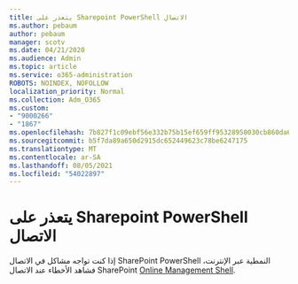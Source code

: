```yaml
---
title: يتعذر على Sharepoint PowerShell الاتصال
ms.author: pebaum
author: pebaum
manager: scotv
ms.date: 04/21/2020
ms.audience: Admin
ms.topic: article
ms.service: o365-administration
ROBOTS: NOINDEX, NOFOLLOW
localization_priority: Normal
ms.collection: Adm_O365
ms.custom:
- "9000266"
- "1867"
ms.openlocfilehash: 7b827f1c09ebf56e332b75b15ef659ff95328950030cb860da652555efe45f28
ms.sourcegitcommit: b5f7da89a650d2915dc652449623c78be6247175
ms.translationtype: MT
ms.contentlocale: ar-SA
ms.lasthandoff: 08/05/2021
ms.locfileid: "54022897"
---
```

# <a name="sharepoint-powershell-unable-to-connect"></a>يتعذر على Sharepoint PowerShell الاتصال

إذا كنت تواجه مشاكل في الاتصال SharePoint PowerShell النمطية عبر الإنترنت، فشاهد الأخطاء عند الاتصال SharePoint [Online Management Shell](/sharepoint/troubleshoot/administration/errors-connecting-to-management-shell).